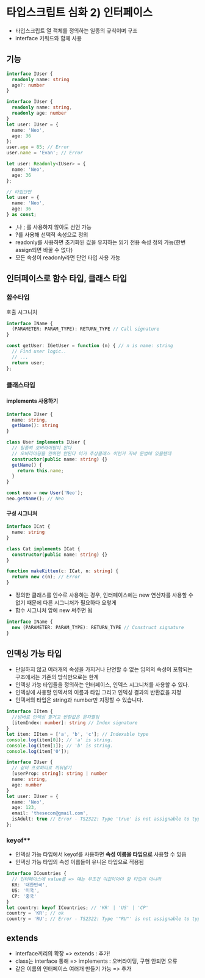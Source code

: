 # 타입스크립트 심화 2) 인터페이스

- 타입스크립트 열 객체를 정의하는 일종의 규칙이며 구조
- interface 키워드와 함께 사용

## 기능

```ts
interface IUser {
  readonly name: string
  age?: number
}

interface IUser {
  readonly name: string,
  readonly age: number
}
let user: IUser = {
  name: 'Neo',
  age: 36
};
user.age = 85; // Error
user.name = 'Evan'; // Error

let user: Readonly<IUser> = {
  name: 'Neo',
  age: 36
};

// 타입단언 
let user = {
  name: 'Neo',
  age: 36
} as const;
```

- ,나 ; 를 사용하지 않아도 선언 가능
- ?를 사용해 선택적 속성으로 정의
- readonly를 사용하면 초기화된 값을 유지하는 읽기 전용 속성 정의 가능(한번 assign되면 바꿀 수 없다)
- 모든 속성이 readonly라면 단언 타입 사용 가능

## 인터페이스로 함수 타입, 클래스 타입

### 함수타입

호출 시그니처

```ts
interface IName {
  (PARAMETER: PARAM_TYPE): RETURN_TYPE // Call signature
}

const getUser: IGetUser = function (n) { // n is name: string
  // Find user logic..
  // ...
  return user;
};
```

### 클래스타입

#### implements 사용하기

```ts
interface IUser {
  name: string,
  getName(): string
}

class User implements IUser {
  // 일종의 오버라이딩이 된다
  // 오버라이딩을 안하면 안된다 이거 추상클래스 이런거 자바 문법에 있을텐데
  constructor(public name: string) {}
  getName() {
    return this.name;
  }
}

const neo = new User('Neo');
neo.getName(); // Neo
```

#### 구성 시그니처

```ts
interface ICat {
  name: string
}

class Cat implements ICat {
  constructor(public name: string) {}
}

function makeKitten(c: ICat, n: string) {
  return new c(n); // Error 
}
```

- 정의한 클래스를 인수로 사용하는 경우, 인터페이스에는 new 연산자를 사용할 수 없기 때문에 다른 시그니처가 필요하다 요렇게
- 함수 시그니처 앞에 new 써주면 됨

```ts
interface IName {
  new (PARAMETER: PARAM_TYPE): RETURN_TYPE // Construct signature
}
```

## 인덱싱 가능 타입

- 단일하지 않고 여러개의 속성을 가지거나 단언할 수 없는 임의의 속성이 포함되는 구조에서는 기존의 방식만으로는 한계
- 인덱싱 가능 타입들을 정의하는 인터페이스, 인덱스 시그니처를 사용할 수 있다.
- 인덱싱에 사용할 인덱서의 이름과 타입 그리고 인덱싱 결과의 반환값을 지정
- 인덱서의 타입은 string과 number만 지정할 수 있습니다.

```ts
interface IItem {
  //넘버로 인덱싱 할거고 반환값은 문자열임
  [itemIndex: number]: string // Index signature
}
let item: IItem = ['a', 'b', 'c']; // Indexable type
console.log(item[0]); // 'a' is string.
console.log(item[1]); // 'b' is string.
console.log(item['0']);

interface IUser {
  // 같이 프로퍼티로 끼워넣기
  [userProp: string]: string | number
  name: string,
  age: number
}
let user: IUser = {
  name: 'Neo',
  age: 123,
  email: 'thesecon@gmail.com',
  isAdult: true // Error - TS2322: Type 'true' is not assignable to type 'string | number'.
};
```

### keyof**

- 인덱싱 가능 타입에서 keyof를 사용하면 **속성 이름을 타입으로** 사용할 수 있음
- 인덱싱 가능 타입의 속성 이름들이 유니온 타입으로 적용됨

```ts
interface ICountries {
  // 인터페이스에 value를 => 얘는 무조건 이값이어야 함 타입이 아니라
  KR: '대한민국',
  US: '미국',
  CP: '중국'
}
let country: keyof ICountries; // 'KR' | 'US' | 'CP'
country = 'KR'; // ok
country = 'RU'; // Error - TS2322: Type '"RU"' is not assignable to type '"KR" | "US" | "CP"'.
```

## extends

- interface끼리의 확장 => extends : 추가!
- class는 interface 통해 => implements : 오버라이딩, 구현 안되면 오류
- 같은 이름의 인터페이스 여러개 만들기 가능 => 추가
